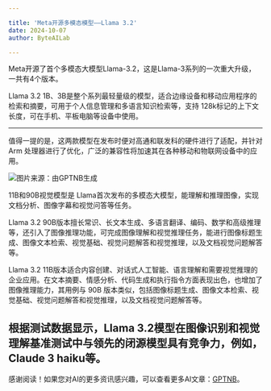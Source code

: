 ```yaml
---

title: 'Meta开源多模态模型——Llama 3.2'
date: 2024-10-07
author: ByteAILab

---
```


Meta开源了首个多模态大模型Llama-3.2，这是Llama-3系列的一次重大升级，一共有4个版本。

Llama 3.2 1B、3B是整个系列最轻量级的模型，适合边缘设备和移动应用程序的检索和摘要，可用于个人信息管理和多语言知识检索等，支持 128k标记的上下文长度，可在手机、平板电脑等设备中使用。

---


值得一提的是，这两款模型在发布时便对高通和联发科的硬件进行了适配，并针对 Arm 处理器进行了优化，广泛的兼容性将加速其在各种移动和物联网设备中的应用。

![图片来源：由GPTNB生成](http://www.jesonc.com/upload/8FD7B96F5E34993C64020C0DB54F4C00/1727663242402/lnj5jJJrrSmaAH_Jl6guufey7ZVb.png)

11B和90B视觉模型是 Llama首次发布的多模态大模型，能理解和推理图像，实现文档分析、图像字幕和视觉问答等任务。

Llama 3.2 90B版本擅长常识、长文本生成、多语言翻译、编码、数学和高级推理等，还引入了图像推理功能，可完成图像理解和视觉推理任务，能进行图像标题生成、图像文本检索、视觉基础、视觉问题解答和视觉推理，以及文档视觉问题解答等。

Llama 3.2 11B版本适合内容创建、对话式人工智能、语言理解和需要视觉推理的企业应用。在文本摘要、情感分析、代码生成和执行指令方面表现出色，也增加了图像推理能力，其用例与 90B 版本类似，包括图像标题生成、图像文本检索、视觉基础、视觉问题解答和视觉推理，以及文档视觉问题解答等。

根据测试数据显示，Llama 3.2模型在图像识别和视觉理解基准测试中与领先的闭源模型具有竞争力，例如，Claude 3 haiku等。
---
感谢阅读！如果您对AI的更多资讯感兴趣，可以查看更多AI文章：[GPTNB](https://gptnb.com)。